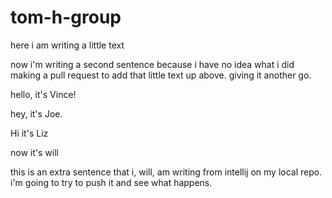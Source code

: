 # tom-h-group

here i am writing a little text

now i'm writing a second sentence because i have no idea what i did making a pull request to add that little text up above. giving it another go.

hello, it's Vince!

hey, it's Joe.

Hi it's Liz

now it's will

this is an extra sentence that i, will, am writing from intellij on my local repo. i'm going to try to push it and see what happens.